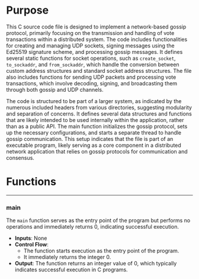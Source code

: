 # Purpose
This C source code file is designed to implement a network-based gossip protocol, primarily focusing on the transmission and handling of vote transactions within a distributed system. The code includes functionalities for creating and managing UDP sockets, signing messages using the Ed25519 signature scheme, and processing gossip messages. It defines several static functions for socket operations, such as `create_socket`, `to_sockaddr`, and `from_sockaddr`, which handle the conversion between custom address structures and standard socket address structures. The file also includes functions for sending UDP packets and processing vote transactions, which involve decoding, signing, and broadcasting them through both gossip and UDP channels.

The code is structured to be part of a larger system, as indicated by the numerous included headers from various directories, suggesting modularity and separation of concerns. It defines several data structures and functions that are likely intended to be used internally within the application, rather than as a public API. The main function initializes the gossip protocol, sets up the necessary configurations, and starts a separate thread to handle gossip communication. This setup indicates that the file is part of an executable program, likely serving as a core component in a distributed network application that relies on gossip protocols for communication and consensus.
# Functions

---
### main<!-- {{#callable:main}} -->
The `main` function serves as the entry point of the program but performs no operations and immediately returns 0, indicating successful execution.
- **Inputs**: None
- **Control Flow**:
    - The function starts execution as the entry point of the program.
    - It immediately returns the integer 0.
- **Output**: The function returns an integer value of 0, which typically indicates successful execution in C programs.


